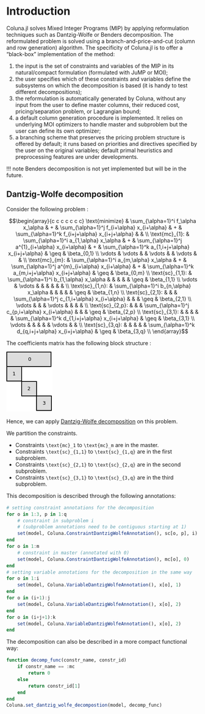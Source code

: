 # Introduction

Coluna.jl solves Mixed Integer Programs (MIP) by applying reformulation
techniques such as Dantzig-Wolfe or Benders decomposition.
The reformulated problem is solved using a branch-and-price-and-cut
(column and row generation) algorithm. The specificity of Coluna.jl
is to offer a “black-box” implementation of the method:

1. the input is the set of constraints and variables of the MIP in
   its natural/compact formulation (formulated with JuMP or MOI);
2. the user specifies which of these constraints and variables define
   the subsystems on which the decomposition is based (it is handy to
   test different decompositions);
3. the reformulation is automatically generated by Coluna,
   without any input from the user to define master columns,
   their reduced cost, pricing/separation problem, or Lagrangian bound;
4. a default column generation procedure is implemented. It relies
   on underlying MOI optimizers to handle master and subproblem
   but the user can define its own optimizer;
5. a branching scheme that preserves the pricing problem structure
   is offered by default; it runs based on priorities and directives
   specified by the user on the original variables; default primal heuristics
   and preprocessing features are under developments.

!!! note
    Benders decomposition is not yet implemented but will be in the future.

## Dantzig-Wolfe decomposition

Consider the following problem :

```math
\begin{array}{c c c c c c c}
\text{minimize}  & \sum_{\alpha=1}^i f_\alpha x_\alpha     & + & \sum_{\alpha=1}^j f_{i+\alpha} x_{i+\alpha}     & + & \sum_{\alpha=1}^k f_{i+j+\alpha} x_{i+j+\alpha}   &      &             \\
\text{mc}_{1}:   & \sum_{\alpha=1}^i a_{1,\alpha} x_\alpha & + & \sum_{\alpha=1}^j a^{1}_{i+\alpha} x_{i+\alpha} & + & \sum_{\alpha=1}^k a_{1,i+j+\alpha} x_{i+j+\alpha} & \geq & \beta_{0,1} \\
\vdots           & \vdots                                  &   & \vdots                                          &   & \vdots                                            &      &             \\
\text{mc}_{m}:   & \sum_{\alpha=1}^i a_{m,\alpha} x_\alpha & + & \sum_{\alpha=1}^j a^{m}_{i+\alpha} x_{i+\alpha} & + & \sum_{\alpha=1}^k a_{m,i+j+\alpha} x_{i+j+\alpha} & \geq & \beta_{0,m} \\
\text{sc}_{1,1}: & \sum_{\alpha=1}^i b_{1,\alpha} x_\alpha &   &                                                 &   &                                                   & \geq & \beta_{1,1} \\
\vdots           & \vdots                                  &   &                                                 &   &                                                   &      &             \\
\text{sc}_{1,n}: & \sum_{\alpha=1}^i b_{n,\alpha} x_\alpha &   &                                                 &   &                                                   & \geq & \beta_{1,n} \\
\text{sc}_{2,1}: &                                         &   & \sum_{\alpha=1}^j c_{1,i+\alpha} x_{i+\alpha}   &   &                                                   & \geq & \beta_{2,1} \\
\vdots           &                                         &   & \vdots                                          &   &                                                   &      &             \\
\text{sc}_{2,p}: &                                         &   & \sum_{\alpha=1}^j c_{p,i+\alpha} x_{i+\alpha}   &   &                                                   & \geq & \beta_{2,p} \\
\text{sc}_{3,1}: &                                         &   &                                                 &   & \sum_{\alpha=1}^k d_{1,i+j+\alpha} x_{i+j+\alpha} & \geq & \beta_{3,1} \\
\vdots           &                                         &   &                                                 &   & \vdots                                            &      &             \\
\text{sc}_{3,q}: &                                         &   &                                                 &   & \sum_{\alpha=1}^k d_{q,i+j+\alpha} x_{i+j+\alpha} & \geq & \beta_{3,q} \\
\end{array}
```

The coefficients matrix has the following block structure :

![DWImg](static/matrixA_DW.png)

Hence, we can apply [Dantzig-Wolfe decomposition](https://en.wikipedia.org/wiki/Dantzig%E2%80%93Wolfe_decomposition)
on this problem.

We partition the constraints.
- Constraints ``\text{mc}_1`` to ``\text{mc}_m`` are in the master.
- Constraints ``\text{sc}_{1,1}`` to ``\text{sc}_{1,q}`` are in the first subproblem.
- Constraints ``\text{sc}_{2,1}`` to ``\text{sc}_{2,q}`` are in the second subproblem.
- Constraints ``\text{sc}_{3,1}`` to ``\text{sc}_{3,q}`` are in the third subproblem.

This decomposition is described through the following annotations:

```julia
# setting constraint annotations for the decomposition
for o in 1:3, p in 1:q
    # constraint in subproblem i
    # (subproblem annotations need to be contiguous starting at 1)
    set(model, Coluna.ConstraintDantzigWolfeAnnotation(), sc[o, p], i)
end
for o in 1:m
    # constraint in master (annotated with 0)
    set(model, Coluna.ConstraintDantzigWolfeAnnotation(), mc[o], 0)
end
# setting variable annotations for the decomposition in the same way
for o in 1:i
    set(model, Coluna.VariableDantzigWolfeAnnotation(), x[o], 1)
end
for o in (i+1):j
    set(model, Coluna.VariableDantzigWolfeAnnotation(), x[o], 2)
end
for o in (i+j+1):k
    set(model, Coluna.VariableDantzigWolfeAnnotation(), x[o], 2)
end
```

The decomposition can also be described in a more compact functional way:

```julia
function decomp_func(constr_name, constr_id)
    if constr_name == :mc
        return 0
    else
        return constr_id[1]
    end
end
Coluna.set_dantzig_wolfe_decompostion(model, decomp_func)
```
